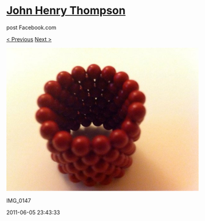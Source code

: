 # [John Henry Thompson](../README.md)
post Facebook.com

[< Previous](2011-06-05-8.md) [Next >](2011-06-05-10.md)

[![](../media/2011-06-05/Magnetic-Balls-IMG_0147.jpg)](../README.md)

IMG_0147

2011-06-05 23:43:33